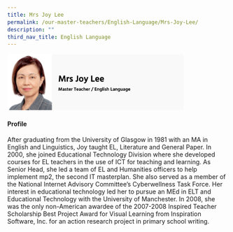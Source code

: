 ```yaml
---
title: Mrs Joy Lee
permalink: /our-master-teachers/English-Language/Mrs-Joy-Lee/
description: ""
third_nav_title: English Language
---
```

<img src="/images/mt6.png" style="width:80%">

#### Profile

After graduating from the University of Glasgow in 1981 with an MA in English and Linguistics, Joy taught EL, Literature and General Paper. In 2000, she joined Educational Technology Division where she developed courses for EL teachers in the use of ICT for teaching and learning. As Senior Head, she led a team of EL and Humanities officers to help implement mp2, the second IT masterplan. She also served as a member of the National Internet Advisory Committee’s Cyberwellness Task Force. Her interest in educational technology led her to pursue an MEd in ELT and Educational Technology with the University of Manchester. In 2008, she was the only non-American awardee of the 2007-2008 Inspired Teacher Scholarship Best Project Award for Visual Learning from Inspiration Software, Inc. for an action research project in primary school writing.